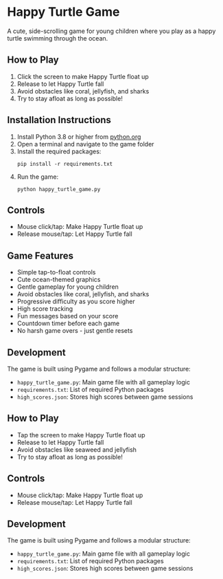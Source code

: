 # Happy Turtle Game

A cute, side-scrolling game for young children where you play as a happy turtle swimming through the ocean.

## How to Play

1. Click the screen to make Happy Turtle float up
2. Release to let Happy Turtle fall
3. Avoid obstacles like coral, jellyfish, and sharks
4. Try to stay afloat as long as possible!

## Installation Instructions

1. Install Python 3.8 or higher from [python.org](https://www.python.org/downloads/)
2. Open a terminal and navigate to the game folder
3. Install the required packages:
   ```
   pip install -r requirements.txt
   ```
4. Run the game:
   ```
   python happy_turtle_game.py
   ```

## Controls

- Mouse click/tap: Make Happy Turtle float up
- Release mouse/tap: Let Happy Turtle fall

## Game Features

- Simple tap-to-float controls
- Cute ocean-themed graphics
- Gentle gameplay for young children
- Avoid obstacles like coral, jellyfish, and sharks
- Progressive difficulty as you score higher
- High score tracking
- Fun messages based on your score
- Countdown timer before each game
- No harsh game overs - just gentle resets

## Development

The game is built using Pygame and follows a modular structure:
- `happy_turtle_game.py`: Main game file with all gameplay logic
- `requirements.txt`: List of required Python packages
- `high_scores.json`: Stores high scores between game sessions

## How to Play

- Tap the screen to make Happy Turtle float up
- Release to let Happy Turtle fall
- Avoid obstacles like seaweed and jellyfish
- Try to stay afloat as long as possible!

## Controls

- Mouse click/tap: Make Happy Turtle float up
- Release mouse/tap: Let Happy Turtle fall

## Development

The game is built using Pygame and follows a modular structure:
- `happy_turtle_game.py`: Main game file with all gameplay logic
- `requirements.txt`: List of required Python packages
- `high_scores.json`: Stores high scores between game sessions
